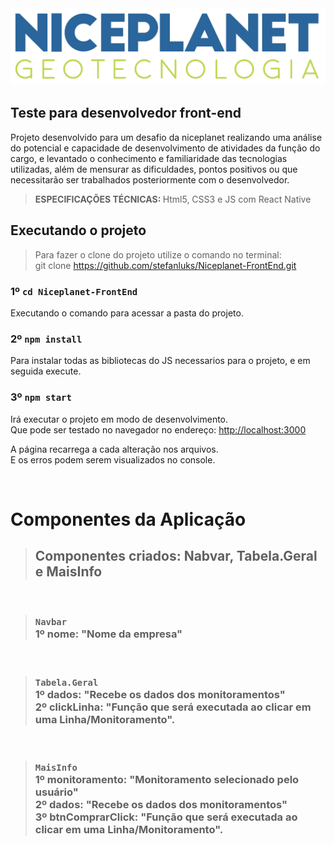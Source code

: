 <img src="./public/logo.png" />

## Teste para desenvolvedor front-end

Projeto desenvolvido para um desafio da niceplanet realizando uma análise do potencial e capacidade de
desenvolvimento de atividades da função do cargo, e levantado o conhecimento e
familiaridade das tecnologias utilizadas, além de mensurar as dificuldades, pontos positivos
ou que necessitarão ser trabalhados posteriormente com o desenvolvedor.

><b>ESPECIFICAÇÕES TÉCNICAS: </b>Html5, CSS3 e JS com React Native

## Executando o projeto

>Para fazer o clone do projeto utilize o comando no terminal: <br>git clone https://github.com/stefanluks/Niceplanet-FrontEnd.git

### 1º `cd Niceplanet-FrontEnd`

Executando o comando para acessar a pasta do projeto.

### 2º `npm install`

Para instalar todas as bibliotecas do JS necessarios para o projeto, e em seguida execute.

### 3º `npm start`

Irá executar o projeto em modo de desenvolvimento.\
Que pode ser testado no navegador no endereço: [http://localhost:3000](http://localhost:3000)

A página recarrega a cada alteração nos arquivos.\
E os erros podem serem visualizados no console.

<br>

# Componentes da Aplicação 
> ## Componentes criados: Nabvar, Tabela.Geral e MaisInfo

<br>

> ### `Navbar` <br> 1º nome: "Nome da empresa"

<br>

> ### `Tabela.Geral` <br> 1º dados: "Recebe os dados dos monitoramentos" <br> 2º clickLinha: "Função que será executada ao clicar em uma Linha/Monitoramento".

<br>

> ### `MaisInfo` <br> 1º monitoramento: "Monitoramento selecionado pelo usuário" <br> 2º dados: "Recebe os dados dos monitoramentos" <br> 3º btnComprarClick: "Função que será executada ao clicar em uma Linha/Monitoramento".




